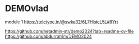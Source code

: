 # DEMOvlad

module 1
https://teletype.in/@swka32/6L7HIsieL5L#8Yrt

https://github.com/netadmin-str/demo2024?tab=readme-ov-file
https://github.com/abdurrah1m/DEMO2024

